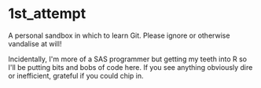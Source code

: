 # 1st_attempt
A personal sandbox in which to learn Git.  Please ignore or otherwise vandalise at will!

Incidentally, I'm more of a SAS programmer but getting my teeth into R so I'll be putting bits and bobs of code here.  If you see anything obviously dire or inefficient, grateful if you could chip in.

